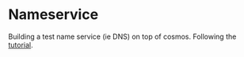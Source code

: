 Nameservice
===========

Building a test name service (ie DNS) on top of cosmos. Following the
[tutorial](https://cosmos.network/docs/tutorial).
